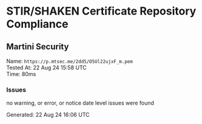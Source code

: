 # STIR/SHAKEN Certificate Repository Compliance

## Martini Security

Name: `https://p.mtsec.me/2dd5/O5Ul22ujxF_m.pem`\
Tested At: 22 Aug 24 15:58 UTC\
Time: 80ms

### Issues

no warning, or error, or notice date level issues were found

Generated: 22 Aug 24 16:06 UTC